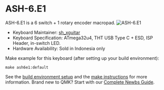 # ASH-6.E1

ASH-6.E1 is a 6 switch + 1 rotary encoder macropad.
![ASH-6.E1](https://i.imgur.com/ooB1TKI.png)

* Keyboard Maintainer: [sh_xguitar](https://github.com/sh-xguitar)
* Keyboard Specification: ATmega32u4, THT USB Type C + ESD, ISP Header, in-switch LED.
* Hardware Availability: Sold in Indonesia only

Make example for this keyboard (after setting up your build environment):

    make ash6e1:default

See the [build environment setup](https://docs.qmk.fm/#/getting_started_build_tools) and the [make instructions](https://docs.qmk.fm/#/getting_started_make_guide) for more information. Brand new to QMK? Start with our [Complete Newbs Guide](https://docs.qmk.fm/#/newbs).
